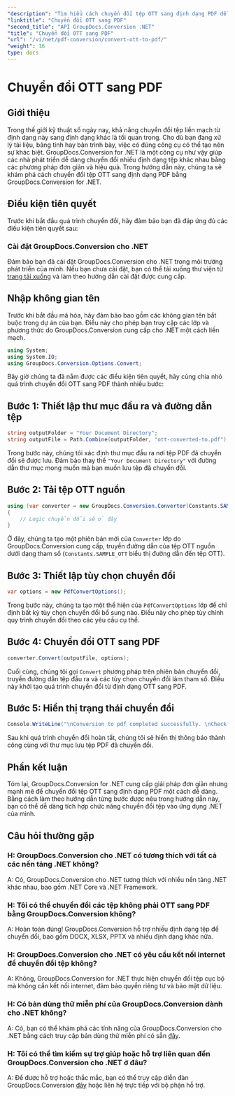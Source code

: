 ```yaml
---
"description": "Tìm hiểu cách chuyển đổi tệp OTT sang định dạng PDF dễ dàng bằng GroupDocs.Conversion cho .NET. Tích hợp liền mạch chức năng chuyển đổi tệp vào ứng dụng .NET của bạn."
"linktitle": "Chuyển đổi OTT sang PDF"
"second_title": "API GroupDocs.Conversion .NET"
"title": "Chuyển đổi OTT sang PDF"
"url": "/vi/net/pdf-conversion/convert-ott-to-pdf/"
"weight": 16
type: docs
---
```

# Chuyển đổi OTT sang PDF

## Giới thiệu

Trong thế giới kỹ thuật số ngày nay, khả năng chuyển đổi tệp liền mạch từ định dạng này sang định dạng khác là tối quan trọng. Cho dù bạn đang xử lý tài liệu, bảng tính hay bản trình bày, việc có đúng công cụ có thể tạo nên sự khác biệt. GroupDocs.Conversion for .NET là một công cụ như vậy giúp các nhà phát triển dễ dàng chuyển đổi nhiều định dạng tệp khác nhau bằng các phương pháp đơn giản và hiệu quả. Trong hướng dẫn này, chúng ta sẽ khám phá cách chuyển đổi tệp OTT sang định dạng PDF bằng GroupDocs.Conversion for .NET.

## Điều kiện tiên quyết

Trước khi bắt đầu quá trình chuyển đổi, hãy đảm bảo bạn đã đáp ứng đủ các điều kiện tiên quyết sau:

### Cài đặt GroupDocs.Conversion cho .NET

Đảm bảo bạn đã cài đặt GroupDocs.Conversion cho .NET trong môi trường phát triển của mình. Nếu bạn chưa cài đặt, bạn có thể tải xuống thư viện từ [trang tải xuống](https://releases.groupdocs.com/conversion/net/) và làm theo hướng dẫn cài đặt được cung cấp.

## Nhập không gian tên

Trước khi bắt đầu mã hóa, hãy đảm bảo bao gồm các không gian tên bắt buộc trong dự án của bạn. Điều này cho phép bạn truy cập các lớp và phương thức do GroupDocs.Conversion cung cấp cho .NET một cách liền mạch.

```csharp
using System;
using System.IO;
using GroupDocs.Conversion.Options.Convert;
```


Bây giờ chúng ta đã nắm được các điều kiện tiên quyết, hãy cùng chia nhỏ quá trình chuyển đổi OTT sang PDF thành nhiều bước:

## Bước 1: Thiết lập thư mục đầu ra và đường dẫn tệp

```csharp
string outputFolder = "Your Document Directory";
string outputFile = Path.Combine(outputFolder, "ott-converted-to.pdf");
```

Trong bước này, chúng tôi xác định thư mục đầu ra nơi tệp PDF đã chuyển đổi sẽ được lưu. Đảm bảo thay thế `"Your Document Directory"` với đường dẫn thư mục mong muốn mà bạn muốn lưu tệp đã chuyển đổi.

## Bước 2: Tải tệp OTT nguồn

```csharp
using (var converter = new GroupDocs.Conversion.Converter(Constants.SAMPLE_OTT))
{
    // Logic chuyển đổi sẽ ở đây
}
```

Ở đây, chúng ta tạo một phiên bản mới của `Converter` lớp do GroupDocs.Conversion cung cấp, truyền đường dẫn của tệp OTT nguồn dưới dạng tham số (`Constants.SAMPLE_OTT` biểu thị đường dẫn đến tệp OTT).

## Bước 3: Thiết lập tùy chọn chuyển đổi

```csharp
var options = new PdfConvertOptions();
```

Trong bước này, chúng ta tạo một thể hiện của `PdfConvertOptions` lớp để chỉ định bất kỳ tùy chọn chuyển đổi bổ sung nào. Điều này cho phép tùy chỉnh quy trình chuyển đổi theo các yêu cầu cụ thể.

## Bước 4: Chuyển đổi OTT sang PDF

```csharp
converter.Convert(outputFile, options);
```

Cuối cùng, chúng tôi gọi `Convert` phương pháp trên phiên bản chuyển đổi, truyền đường dẫn tệp đầu ra và các tùy chọn chuyển đổi làm tham số. Điều này khởi tạo quá trình chuyển đổi từ định dạng OTT sang PDF.

## Bước 5: Hiển thị trạng thái chuyển đổi

```csharp
Console.WriteLine("\nConversion to pdf completed successfully. \nCheck output in {0}", outputFolder);
```

Sau khi quá trình chuyển đổi hoàn tất, chúng tôi sẽ hiển thị thông báo thành công cùng với thư mục lưu tệp PDF đã chuyển đổi.

## Phần kết luận

Tóm lại, GroupDocs.Conversion for .NET cung cấp giải pháp đơn giản nhưng mạnh mẽ để chuyển đổi tệp OTT sang định dạng PDF một cách dễ dàng. Bằng cách làm theo hướng dẫn từng bước được nêu trong hướng dẫn này, bạn có thể dễ dàng tích hợp chức năng chuyển đổi tệp vào ứng dụng .NET của mình.

## Câu hỏi thường gặp

### H: GroupDocs.Conversion cho .NET có tương thích với tất cả các nền tảng .NET không?

A: Có, GroupDocs.Conversion cho .NET tương thích với nhiều nền tảng .NET khác nhau, bao gồm .NET Core và .NET Framework.

### H: Tôi có thể chuyển đổi các tệp không phải OTT sang PDF bằng GroupDocs.Conversion không?

A: Hoàn toàn đúng! GroupDocs.Conversion hỗ trợ nhiều định dạng tệp để chuyển đổi, bao gồm DOCX, XLSX, PPTX và nhiều định dạng khác nữa.

### H: GroupDocs.Conversion cho .NET có yêu cầu kết nối internet để chuyển đổi tệp không?

A: Không, GroupDocs.Conversion for .NET thực hiện chuyển đổi tệp cục bộ mà không cần kết nối internet, đảm bảo quyền riêng tư và bảo mật dữ liệu.

### H: Có bản dùng thử miễn phí của GroupDocs.Conversion dành cho .NET không?

A: Có, bạn có thể khám phá các tính năng của GroupDocs.Conversion cho .NET bằng cách truy cập bản dùng thử miễn phí có sẵn [đây](https://releases.groupdocs.com/).

### H: Tôi có thể tìm kiếm sự trợ giúp hoặc hỗ trợ liên quan đến GroupDocs.Conversion cho .NET ở đâu?

A: Để được hỗ trợ hoặc thắc mắc, bạn có thể truy cập diễn đàn GroupDocs.Conversion [đây](https://forum.groupdocs.com/c/conversion/11) hoặc liên hệ trực tiếp với bộ phận hỗ trợ.